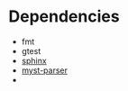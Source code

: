 
# Dependencies

* fmt
* gtest
* [sphinx](https://www.sphinx-doc.org/)
* [myst-parser](https://www.sphinx-doc.org/en/master/usage/markdown.htm)
*
